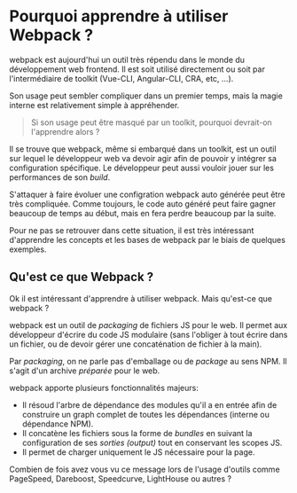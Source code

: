# Pourquoi apprendre à utiliser Webpack ?

webpack est aujourd'hui un outil très répendu dans le monde du développement web frontend.
Il est soit utilisé directement ou soit par l'intermédiaire de toolkit (Vue-CLI, Angular-CLI, CRA, etc, ...).

Son usage peut sembler compliquer dans un premier temps, mais la magie interne est relativement simple à appréhender.

> Si son usage peut être masqué par un toolkit, pourquoi devrait-on l'apprendre alors ?

Il se trouve que webpack, même si embarqué dans un toolkit, est un outil sur lequel le développeur web va devoir agir afin de pouvoir y intégrer sa configuration spécifique.
Le développeur peut aussi vouloir jouer sur les performances de son _build_.

S'attaquer à faire évoluer une configration webpack auto générée peut être très compliquée.
Comme toujours, le code auto généré peut faire gagner beaucoup de temps au début, mais en fera perdre beaucoup par la suite.

Pour ne pas se retrouver dans cette situation, il est très intéressant d'apprendre les concepts et les bases de webpack par le biais de quelques exemples.

## Qu'est ce que Webpack ?

Ok il est intéressant d'apprendre à utiliser webpack. Mais qu'est-ce que webpack ?

webpack est un outil de _packaging_ de fichiers JS pour le web.
Il permet aux développeur d'écrire du code JS modulaire (sans l'obliger à tout écrire dans un fichier, ou de devoir gérer une concaténation de fichier à la main).

Par _packaging_, on ne parle pas d'emballage ou de _package_ au sens NPM. Il s'agit d'un archive _préparée_ pour le web.

webpack apporte plusieurs fonctionnalités majeurs:

- Il résoud l'arbre de dépendance des modules qu'il a en entrée afin de construire un graph complet de toutes les dépendances (interne ou dépendance NPM).
- Il concatène les fichiers sous la forme de _bundles_ en suivant la configuration de ses _sorties (output)_ tout en conservant les scopes JS.
- Il permet de charger uniquement le JS nécessaire pour la page.

Combien de fois avez vous vu ce message lors de l'usage d'outils comme PageSpeed, Dareboost, Speedcurve, LightHouse ou autres ?
